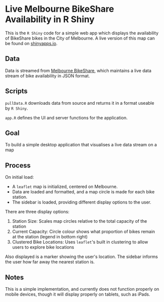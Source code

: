 # Live Melbourne BikeShare Availability in R Shiny

This is the `R Shiny` code for a simple web app which displays the availability of BikeShare bikes in the City of Melbourne. A live version of this map can be found on [shinyapps.io](https://cshenton.shinyapps.io/BikeMap/).

## Data

Data is streamed from [Melbourne BikeShare](http://www.melbournebikeshare.com.au/stationmap/data), which maintains a live data stream of bike availability in JSON format. 

## Scripts

`pullData.R` downloads data from source and returns it in a format useable by `R Shiny`.

`app.R` defines the UI and server functions for the application.

## Goal

To build a simple desktop application that visualises a live data stream on a map

## Process

On initial load:

* A `leaflet` map is initialized, centered on Melbourne.
* Data are loaded and formatted, and a map circle is made for each bike station.
* The sidebar is loaded, providing different display options to the user.

There are three display options:

1. Station Size: Scales map circles relative to the total capacity of the station
2. Current Capacity: Circle colour shows what proportion of bikes remain at the station (legend in bottom right)
3. Clustered Bike Locations: Uses `leaflet`'s built in clustering to allow users to explore bike locations

Also displayed is a marker showing the user's location. The sidebar informs the user how far away the nearest station is. 

## Notes

This is a simple implementation, and currently does not function properly on mobile devices, though it will display properly on tablets, such as iPads.